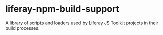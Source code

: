 # liferay-npm-build-support

A library of scripts and loaders used by Liferay JS Toolkit projects in their build processes.
